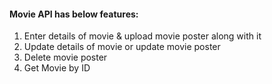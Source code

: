 #### Movie API has below features:
1. Enter details of movie & upload movie poster along with it
2. Update details of movie or update movie poster
3. Delete movie poster
4. Get Movie by ID

